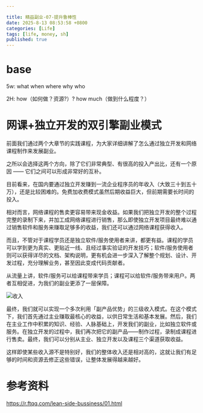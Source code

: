 ```yaml
---

title: 精益副业-07-提升鲁棒性
date: 2025-8-13 08:53:58 +0800
categories: [Life]
tags: [life, money, sh]
published: true
---
```



# base

5w: what when where why who

2H: how（如何做？资源?）? how much（做到什么程度？）

# 网课+独立开发的双引擎副业模式

前面我们通过两个大章节的实践课程，为大家详细讲解了怎么通过独立开发和网络课程制作来发展副业。

之所以会选择这两个方向，除了它们非常典型、有很高的投入产出比，还有一个原因 —— 它们之间可以形成非常好的互补。

目前看来，在国内要通过独立开发赚到一流企业程序员的年收入（大致三十到五十万），还是比较困难的。免费加收费模式虽然后期收益巨大，但前期需要长时间的投入。

相对而言，网络课程的售卖更容易带来现金收益。如果我们把独立开发的整个过程完整的录制下来，并加工成网络课程进行销售，那么即使独立开发项目最终难以通过销售软件和服务来赚取足够多的收益，我们还可以通过网络课程获得收入。

而且，不管对于课程学员还是独立软件/服务使用者来讲，都更有益。课程的学员可以学到更为真实、更贴近一线、且经过事实验证的开发技巧；软件/服务使用者则可以获得详尽的文档、架构说明，更有机会进一步深入了解整个规划、设计、开发过程，充分理解业务，甚至因此变成代码贡献者。

从流量上讲，软件/服务可以给课程带来学员；课程可以给软件/服务带来用户。两者互相促进，为我们的副业更添了一层保障。

![收入](https://r.ftqq.com/lean-side-bussiness/images/e0d3f636b6cf6ee45d51e9e9d41283940a9a0d84c6f7f067d8cd6e2f56446547.png)

最终，我们就可以实现一个多次利用「副产品优势」的三级收入模式。在这个模式下，我们首先通过主业赚取最核心的收益，以供日常生活和基本发展。然后，我们在主业工作中积累的知识、经验、人脉基础上，开发我们的副业，比如独立软件或服务。在独立开发的过程中，我们再次把它的副产品——制作过程，录制成课程进行售卖。最终，我们可以分别从主业、独立开发以及课程三个渠道获取收益。

这样即使某些收入源不是特别好，我们的整体收入还是相对高的，这就让我们有足够的时间和资源去修正这些错误，让整体发展得越来越好。

# 参考资料

https://r.ftqq.com/lean-side-bussiness/01.html

